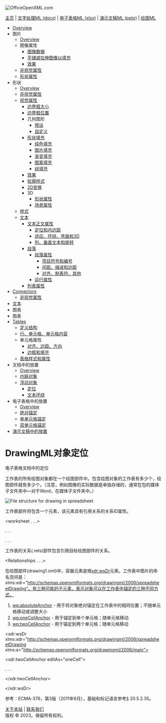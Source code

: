 ![OfficeOpenXML.com](drwImages/drawingMLbanner.png)

[主页](index.md) | [文字处理ML (docx)](anatomyofOOXML.md) | [电子表格ML (xlsx)](anatomyofOOXML-xlsx.md) | [演示文稿ML (pptx)](anatomyofOOXML-pptx.md) | [绘图ML](drwOverview.md)

- [Overview](drwOverview.md)
- 图片
  - [Overview](drwPic.md)
  - 图像属性
    - [图像数据](drwPic-ImageData.md)
    - [平铺或拉伸图像以填充](drwPic-tile.md)
    - [效果](drwPic-effects.md)
  - [非视觉属性](drwPic-nvPicPr.md)
  - [形状属性](drwSp-SpPr.md)
- 形状
  - [Overview](drwShape.md)
  - [非视觉属性](drwSp-nvSpPr.md)
  - [视觉属性](drwSp-SpPr.md)
    - [边界框大小](drwSp-size.md)
    - [边界框位置](drwSp-location.md)
    - 几何图形
      - [预设](drwSp-prstGeom.md)
      - [自定义](drwSp-custGeom.md)
    - [形状填充](drwSp-shapeFill.md)
      - [纯色填充](drwSp-SolidFill.md)
      - [图片填充](drwSp-PictFill.md)
      - [渐变填充](drwSp-GradFill.md)
      - [图案填充](drwSp-PattFill.md)
      - [组填充](drwSp-grpFill.md)
    - [效果](drwSp-effects.md)
    - [轮廓样式](drwSp-outline.md)
    - [2D变换](drwSp-rotate.md)
    - 3D
      - [形状属性](drwSp-3dProps.md)
      - [场景属性](drwSp-3dScene.md)
  - [样式](drwSp-styles.md)
  - [文本](drwSp-text.md)
    - [文本正文属性](drwSp-text-bodyPr.md)
      - [定位和内边距](drwSp-text-bodyPr-inset.md)
      - [适应、环绕、弯曲和3D](drwSp-text-bodyPr-fit.md)
      - [列、垂直文本和旋转](drwSp-text-bodyPr-columns.md)
    - [段落](drwSp-text-paragraph.md)
      - [段落属性](drwSp-text-paraProps.md)
        - [项目符号和编号](drwSp-text-paraProps-numbering.md)
        - [间距、缩进和边距](drwSp-text-paraProps-margins.md)
        - [对齐、制表符、其他](drwSp-text-paraProps-align.md)
      - [运行属性](drwSp-text-runProps.md)
    - [列表属性](drwSp-text-lstPr.md)
- [Connectors](drwCxnSp.md)
  - [非视觉属性](drwSp-nvCxnSpPr.md)
- [文本](drwSp-textbox.md)
- 图表
- 图表
- [Tables](drwTable.md)
  - [定义结构](drwTableGrid.md)
  - [行、单元格、单元格内容](drwTableRowAndCell.md)
  - 单元格属性
    - [对齐、边距、方向](drwTableCellProperties-alignment.md)
    - [边框和填充](drwTableCellProperties-bordersFills.md)
  - [表格样式和属性](drwTableStyles.md)
- 文档中的放置
  - [Overview](drwPicInWord.md)
  - [内联对象](drwPicInline.md)
  - [浮动对象](drwPicFloating.md)
    - [定位](drwPicFloating-position.md)
    - [文本环绕](drwPicFloating-textWrap.md)
- 电子表格中的放置
  - [Overview](drwPicInSpread.md)
  - [绝对锚定](drwPicInSpread-absolute.md)
  - [单单元格锚定](drwPicInSpread-oneCell.md)
  - [双单元格锚定](drwPicInSpread-twoCell.md)
- [演示文稿中的放置](drwPicInPresentation.md)

# DrawingML对象定位

电子表格文档中的定位

工作表的所有绘图对象都在一个绘图部件中。包含绘图对象的工作表有多少个，绘图部件就有多少个。（注意，例如图像的实际数据是单独存储的，通常在包的媒体子文件夹中—对于Word，在媒体子文件夹中。）

![File structure for drawing in spreadsheet](drwImages\drwInSpread-fileStruct.gif)

工作表部件将包含一个<drawing>元素，该元素具有引用关系的关系ID属性。

<worksheet . . .>

. . .

<drawing r:id="rId1"/>

. . .

</worksheet>

工作表的关系(.rels)部件包含引用目标绘图部件的关系。

<Relationships . . .>

<Relationship Id="rId1" Type="http://schemas.openxmlformats.org/officeDocument/2006/relationships/drawing" Target="../drawings/drawing1.xml"/>

</Relationships>

在绘图部件(drawing1.xml)中，容器元素是根<xdr:wsDr>元素。工作表中图片的命名空间是：xlms:xdr="http://schemas.openxmlformats.org/drawingml/2006/spreadsheetDrawing"。有三种可能的子元素，表示对象可以在工作表中锚定的三种不同方式。

1. <wp:absoluteAnchor> \- 用于将对象绝对锚定在工作表中的相同位置；不随单元格移动或调整大小
2. <wp:oneCellAnchor> \- 用于锚定到单个单元格；随单元格移动
3. <wp:twoCellAnchor> \- 用于锚定到两个单元格；随单元格移动

<xdr:wsDr xlms:xdr="http://schemas.openxmlformats.org/drawingml/2006/spreadsheetDrawing xlms:a="http://schemas.openxmlformats.org/drawingml/2006/main">

<xdr:twoCellAnchor editAs="oneCell">

. . .

</xdr:twoCellAnchor>

</xdr:wsDr>

参考：ECMA-376，第3版（2011年6月），基础和标记语言参考§ 20.5.2.35。

[关于本站](aboutThisSite.md) | [联系我们](contactUs.md)  
版权 © 2023。保留所有权利。
